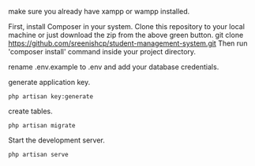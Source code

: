 make sure you already have xampp or wampp installed.

First, install Composer in your system.
Clone this repository to your local machine or just download the zip from the above green button.
    git clone https://github.com/sreenishcp/student-management-system.git
Then run 'composer install' command inside your project directory.

  
rename .env.example to .env and add your database credentials.

generate application key.

    php artisan key:generate
    
create tables.

    php artisan migrate
 
Start the development server.

    php artisan serve
